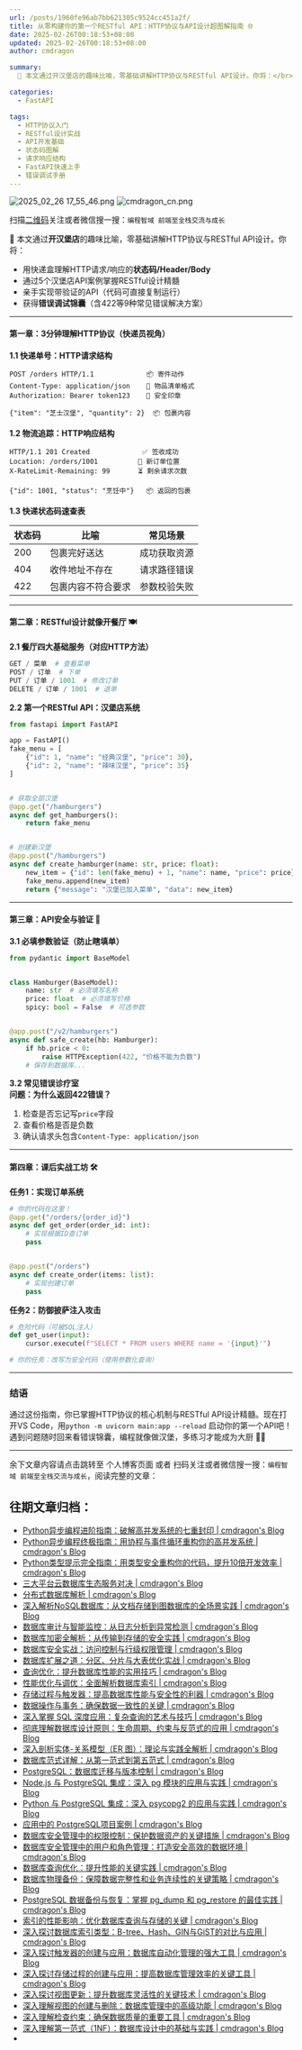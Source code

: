 ```yaml
---
url: /posts/1960fe96ab7bb621305c9524cc451a2f/
title: 从零构建你的第一个RESTful API：HTTP协议与API设计超图解指南 🌐
date: 2025-02-26T00:18:53+08:00
updated: 2025-02-26T00:18:53+08:00
author: cmdragon

summary:
  🍔 本文通过开汉堡店的趣味比喻，零基础讲解HTTP协议与RESTful API设计。你将：</br> 用快递盒理解HTTP请求/响应的状态码/Header/Body</br> 通过5个汉堡店API案例掌握RESTful设计精髓</br> 亲手实现带验证的API（代码可直接复制运行）</br> 获得错误调试锦囊（含422等9种常见错误解决方案）

categories:
  - FastAPI

tags:
  - HTTP协议入门
  - RESTful设计实战
  - API开发基础
  - 状态码图解
  - 请求响应结构
  - FastAPI快速上手
  - 错误调试手册
---
```



<img src="/images/2025_02_26 17_55_46.png" title="2025_02_26 17_55_46.png" alt="2025_02_26 17_55_46.png"/>

<img src="https://api2.cmdragon.cn/upload/cmder/20250304_012821924.jpg" title="cmdragon_cn.png" alt="cmdragon_cn.png"/>


扫描[二维码](https://api2.cmdragon.cn/upload/cmder/20250304_012821924.jpg)关注或者微信搜一搜：`编程智域 前端至全栈交流与成长`

🍔 本文通过**开汉堡店**的趣味比喻，零基础讲解HTTP协议与RESTful API设计。你将：

- 用快递盒理解HTTP请求/响应的**状态码/Header/Body**
- 通过5个汉堡店API案例掌握RESTful设计精髓
- 亲手实现带验证的API（代码可直接复制运行）
- 获得**错误调试锦囊**（含422等9种常见错误解决方案）

---

#### 第一章：3分钟理解HTTP协议（快递员视角）

**1.1 快递单号：HTTP请求结构**

```http
POST /orders HTTP/1.1             📦 寄件动作
Content-Type: application/json    📝 物品清单格式
Authorization: Bearer token123    🔑 安全印章

{"item": "芝士汉堡", "quantity": 2}  📦 包裹内容
```

**1.2 物流追踪：HTTP响应结构**

```http
HTTP/1.1 201 Created             ✅ 签收成功
Location: /orders/1001          📍 新订单位置
X-RateLimit-Remaining: 99       ⏳ 剩余请求次数

{"id": 1001, "status": "烹饪中"}   📦 返回的包裹
```

**1.3 快递状态码速查表**

| 状态码 | 比喻        | 常见场景   |
|-----|-----------|--------|
| 200 | 包裹完好送达    | 成功获取资源 |
| 404 | 收件地址不存在   | 请求路径错误 |
| 422 | 包裹内容不符合要求 | 参数校验失败 |

---

#### 第二章：RESTful设计就像开餐厅 🍽️

**2.1 餐厅四大基础服务（对应HTTP方法）**

```python
GET / 菜单  # 查看菜单
POST / 订单  # 下单
PUT / 订单 / 1001  # 修改订单
DELETE / 订单 / 1001  # 退单
```

**2.2 第一个RESTful API：汉堡店系统**

```python
from fastapi import FastAPI

app = FastAPI()
fake_menu = [
    {"id": 1, "name": "经典汉堡", "price": 30},
    {"id": 2, "name": "辣味汉堡", "price": 35}
]


# 获取全部汉堡
@app.get("/hamburgers")
async def get_hamburgers():
    return fake_menu


# 创建新汉堡
@app.post("/hamburgers")
async def create_hamburger(name: str, price: float):
    new_item = {"id": len(fake_menu) + 1, "name": name, "price": price}
    fake_menu.append(new_item)
    return {"message": "汉堡已加入菜单", "data": new_item}
```

---

#### 第三章：API安全与验证 🔐

**3.1 必填参数验证（防止瞎填单）**

```python
from pydantic import BaseModel


class Hamburger(BaseModel):
    name: str  # 必须填写名称
    price: float  # 必须填写价格
    spicy: bool = False  # 可选参数


@app.post("/v2/hamburgers")
async def safe_create(hb: Hamburger):
    if hb.price < 0:
        raise HTTPException(422, "价格不能为负数")
    # 保存到数据库...
```

**3.2 常见错误诊疗室**  
**问题：为什么返回422错误？**

1. 检查是否忘记写`price`字段
2. 查看价格是否是负数
3. 确认请求头包含`Content-Type: application/json`

---

#### 第四章：课后实战工坊 🛠️

**任务1：实现订单系统**

```python
# 你的代码在这里！
@app.get("/orders/{order_id}")
async def get_order(order_id: int):
    # 实现根据ID查订单
    pass


@app.post("/orders")
async def create_order(items: list):
    # 实现创建订单
    pass
```

**任务2：防御披萨注入攻击**

```python
# 危险代码（可被SQL注入）
def get_user(input):
    cursor.execute(f"SELECT * FROM users WHERE name = '{input}'")

# 你的任务：改写为安全代码（使用参数化查询）
```

---

### 结语

通过这份指南，你已掌握HTTP协议的核心机制与RESTful API设计精髓。现在打开VS Code，用`python -m uvicorn main:app --reload`
启动你的第一个API吧！遇到问题随时回来看错误锦囊，编程就像做汉堡，多练习才能成为大厨 👨🍳

---


余下文章内容请点击跳转至 个人博客页面 或者 扫码关注或者微信搜一搜：`编程智域 前端至全栈交流与成长`，阅读完整的文章：

## 往期文章归档：

- [Python异步编程进阶指南：破解高并发系统的七重封印 | cmdragon's Blog](https://blog.cmdragon.cn/posts/6163781e0bba17626978fadf63b3e92e/)
- [Python异步编程终极指南：用协程与事件循环重构你的高并发系统 | cmdragon's Blog](https://blog.cmdragon.cn/posts/bac9c0badd47defc03ac5508af4b6e1a/)
- [Python类型提示完全指南：用类型安全重构你的代码，提升10倍开发效率 | cmdragon's Blog](https://blog.cmdragon.cn/posts/ca8d996ad2a9a8a8175899872ebcba85/)
- [三大平台云数据库生态服务对决 | cmdragon's Blog](https://blog.cmdragon.cn/posts/acbd74fc659aaa3d2e0c76387bc3e2d5/)
- [分布式数据库解析 | cmdragon's Blog](https://blog.cmdragon.cn/posts/4c553fe22df1e15c19d37a7dc10c5b3a/)
- [深入解析NoSQL数据库：从文档存储到图数据库的全场景实践 | cmdragon's Blog](https://blog.cmdragon.cn/posts/deed11eed0f84c915ed9e9d5aad6c06d/)
- [数据库审计与智能监控：从日志分析到异常检测 | cmdragon's Blog](https://blog.cmdragon.cn/posts/9c2a135562a18261d70cc5637df435e5/)
- [数据库加密全解析：从传输到存储的安全实践 | cmdragon's Blog](https://blog.cmdragon.cn/posts/123dc22a37df8d53292d1269e39dbbc0/)
- [数据库安全实战：访问控制与行级权限管理 | cmdragon's Blog](https://blog.cmdragon.cn/posts/a49721363d1cea8f5fac980120f52242/)
- [数据库扩展之道：分区、分片与大表优化实战 | cmdragon's Blog](https://blog.cmdragon.cn/posts/ed72acd868f765d0ffbced2236b90190/)
- [查询优化：提升数据库性能的实用技巧 | cmdragon's Blog](https://blog.cmdragon.cn/posts/c2b225e3d0b1e9de613fde47b1d4cacb/)
- [性能优化与调优：全面解析数据库索引 | cmdragon's Blog](https://blog.cmdragon.cn/posts/8dece2eb47ac87272320e579cc6f8591/)
- [存储过程与触发器：提高数据库性能与安全性的利器 | cmdragon's Blog](https://blog.cmdragon.cn/posts/712adcfc99736718e1182040d70fd36b/)
- [数据操作与事务：确保数据一致性的关键 | cmdragon's Blog](https://blog.cmdragon.cn/posts/aff107a909f04dc52a887b45e9bd2484/)
- [深入掌握 SQL 深度应用：复杂查询的艺术与技巧 | cmdragon's Blog](https://blog.cmdragon.cn/posts/0f0a929119a4799c8ea1e087e592c545/)
- [彻底理解数据库设计原则：生命周期、约束与反范式的应用 | cmdragon's Blog](https://blog.cmdragon.cn/posts/934686b6ed93e241883a74eaf236bc96/)
- [深入剖析实体-关系模型（ER 图）：理论与实践全解析 | cmdragon's Blog](https://blog.cmdragon.cn/posts/ec68b3f706bd0db1585b4d150de54100/)
- [数据库范式详解：从第一范式到第五范式 | cmdragon's Blog](https://blog.cmdragon.cn/posts/2b268e76c15d9640a08fed80fccfc562/)
- [PostgreSQL：数据库迁移与版本控制 | cmdragon's Blog](https://blog.cmdragon.cn/posts/649f515b93a6caee9dc38f1249e9216e/)
- [Node.js 与 PostgreSQL 集成：深入 pg 模块的应用与实践 | cmdragon's Blog](https://blog.cmdragon.cn/posts/4798cc064cc3585a3819636b3c23271b/)
- [Python 与 PostgreSQL 集成：深入 psycopg2 的应用与实践 | cmdragon's Blog](https://blog.cmdragon.cn/posts/e533225633ac9f276b7771c03e1ba5e0/)
- [应用中的 PostgreSQL项目案例 | cmdragon's Blog](https://blog.cmdragon.cn/posts/415ac1ac3cb9593b00d398c26b40c768/)
- [数据库安全管理中的权限控制：保护数据资产的关键措施 | cmdragon's Blog](https://blog.cmdragon.cn/posts/42a3ec4c7e9cdded4e3c4db24fb4dad8/)
- [数据库安全管理中的用户和角色管理：打造安全高效的数据环境 | cmdragon's Blog](https://blog.cmdragon.cn/posts/92d56b1325c898ad3efc89cb2b42d84d/)
- [数据库查询优化：提升性能的关键实践 | cmdragon's Blog](https://blog.cmdragon.cn/posts/b87998b03d2638a19ecf589691b6f0ae/)
- [数据库物理备份：保障数据完整性和业务连续性的关键策略 | cmdragon's Blog](https://blog.cmdragon.cn/posts/5399d4194db9a94b2649763cb81284de/)
- [PostgreSQL 数据备份与恢复：掌握 pg_dump 和 pg_restore 的最佳实践 | cmdragon's Blog](https://blog.cmdragon.cn/posts/8a8458533590f193798bc31bfbcb0944/)
- [索引的性能影响：优化数据库查询与存储的关键 | cmdragon's Blog](https://blog.cmdragon.cn/posts/29b4baf97a92b0c02393f258124ca713/)
- [深入探讨数据库索引类型：B-tree、Hash、GIN与GiST的对比与应用 | cmdragon's Blog](https://blog.cmdragon.cn/posts/0095ca05c7ea7fbeec5f3a9990bd5264/)
- [深入探讨触发器的创建与应用：数据库自动化管理的强大工具 | cmdragon's Blog](https://blog.cmdragon.cn/posts/5ea59ab7a93ecbdb4baea9dec29a6010/)
- [深入探讨存储过程的创建与应用：提高数据库管理效率的关键工具 | cmdragon's Blog](https://blog.cmdragon.cn/posts/570cd68087f5895415ab3f94980ecc84/)
- [深入探讨视图更新：提升数据库灵活性的关键技术 | cmdragon's Blog](https://blog.cmdragon.cn/posts/625cecdc44e4c4e7b520ddb3012635d1/)
- [深入理解视图的创建与删除：数据库管理中的高级功能 | cmdragon's Blog](https://blog.cmdragon.cn/posts/c5b46d10b7686bbe57b20cd9e181c56b/)
- [深入理解检查约束：确保数据质量的重要工具 | cmdragon's Blog](https://blog.cmdragon.cn/posts/309f74bd85c733fb7a2cd79990d7af9b/)
- [深入理解第一范式（1NF）：数据库设计中的基础与实践 | cmdragon's Blog](https://blog.cmdragon.cn/posts/0ba4cbf2dd926750d5421e9d415ecc88/)
-

